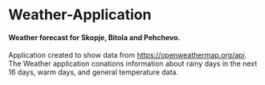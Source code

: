 # Weather-Application

#### Weather forecast for Skopje, Bitola and Pehchevo. 
Application created to show data from https://openweathermap.org/api. 
The Weather application conations information about rainy days in the next 16 days, warm days, and general temperature data. 
